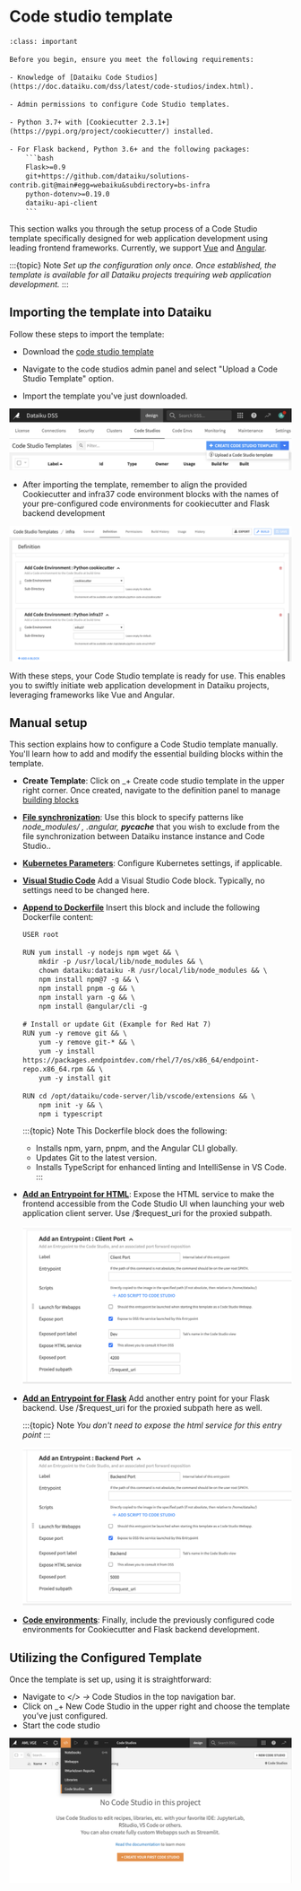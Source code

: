 # Code studio template

```{admonition} Prerequisites
:class: important

Before you begin, ensure you meet the following requirements:

- Knowledge of [Dataiku Code Studios](https://doc.dataiku.com/dss/latest/code-studios/index.html).
  
- Admin permissions to configure Code Studio templates.
  
- Python 3.7+ with [Cookiecutter 2.3.1+](https://pypi.org/project/cookiecutter/) installed.
  
- For Flask backend, Python 3.6+ and the following packages:
    ```bash
    Flask>=0.9
    git+https://github.com/dataiku/solutions-contrib.git@main#egg=webaiku&subdirectory=bs-infra
    python-dotenv>=0.19.0
    dataiku-api-client
    ```

```


This section walks you through the setup process of a Code Studio template specifically designed for web application development using leading frontend frameworks. Currently, we support [Vue](https://vuejs.org/) and [Angular](https://angular.io/).

:::{topic} Note
_Set up the configuration only once. Once established, the template is available for all Dataiku projects trequiring web application development._
:::

## Importing the template into Dataiku

Follow these steps to import the template:

- Download the [code studio template](https://github.com/dataiku/solutions-contrib/raw/main/code-studio/dss_code_studio_template_infra.zip)

- Navigate to the code studios admin panel and select "Upload a Code Studio Template" option.
- Import the template you've just downloaded.

![Import code studio template](assets/01-import-code-studio-template.png)

- After importing the template, remember to align the provided Cookiecutter and infra37 code environment blocks with the names of your pre-configured code environments for cookiecutter and Flask backend development

![Remap code environments](assets/02-remap-code-envs.png)

With these steps, your Code Studio template is ready for use. This enables you to swiftly initiate web application development in Dataiku projects, leveraging frameworks like Vue and Angular.

## Manual setup

This section explains how to configure a Code Studio template manually. You'll learn how to add and modify the essential building blocks within the template.

- **Create Template**: Click on _+ Create code studio template in the upper right corner. Once created, navigate to the definition panel to manage [building blocks](https://doc.dataiku.com/dss/latest/code-studios/code-studio-templates.html#building-blocks)

- **[File synchronization](https://doc.dataiku.com/dss/latest/code-studios/code-studio-templates.html#file-synchronization)**: Use this block to specify patterns like _node_modules/ , .angular, **pycache**_ that you wish to exclude from the file synchronization between Dataiku instance instance and Code Studio..

- **[Kubernetes Parameters](https://doc.dataiku.com/dss/latest/code-studios/code-studio-templates.html#kubernetes-parameters)**: Configure Kubernetes settings, if applicable.

- **[Visual Studio Code](https://doc.dataiku.com/dss/latest/code-studios/code-studio-templates.html#visual-studio-code)** Add a Visual Studio Code block. Typically, no settings need to be changed here.

- **[Append to Dockerfile](https://doc.dataiku.com/dss/latest/code-studios/code-studio-templates.html#append-to-dockerfile)** Insert this block and include the following Dockerfile content:

  ```
  USER root

  RUN yum install -y nodejs npm wget && \
      mkdir -p /usr/local/lib/node_modules && \
      chown dataiku:dataiku -R /usr/local/lib/node_modules && \
      npm install npm@7 -g && \
      npm install pnpm -g && \
      npm install yarn -g && \
      npm install @angular/cli -g

  # Install or update Git (Example for Red Hat 7)
  RUN yum -y remove git && \
      yum -y remove git-* && \
      yum -y install https://packages.endpointdev.com/rhel/7/os/x86_64/endpoint-repo.x86_64.rpm && \
      yum -y install git

  RUN cd /opt/dataiku/code-server/lib/vscode/extensions && \
      npm init -y && \
      npm i typescript
  ```

  :::{topic} Note
  This Dockerfile block does the following:
  - Installs npm, yarn, pnpm, and the Angular CLI globally.
  - Updates Git to the latest version.
  - Installs TypeScript for enhanced linting and IntelliSense in VS Code.
    :::

- **[Add an Entrypoint for HTML](https://doc.dataiku.com/dss/latest/code-studios/code-studio-templates.html#add-an-entry-point)**: Expose the HTML service to make the frontend accessible from the Code Studio UI when launching your web application client server. Use /$request_uri for the proxied subpath.

  ![Expose Client Port](assets/04-expose-client-port.png)

- **[Add an Entrypoint for Flask](https://doc.dataiku.com/dss/latest/code-studios/code-studio-templates.html#add-an-entry-point)** Add another entry point for your Flask backend. Use /$request_uri for the proxied subpath here as well.

  :::{topic} Note
  _You don't need to expose the html service for this entry point_
  :::

  ![Expose Flask Port](assets/05-expose-flask-port.png)

- **[Code environments](https://doc.dataiku.com/dss/latest/code-studios/code-studio-templates.html#add-a-code-environment)**: Finally, include the previously configured code environments for Cookiecutter and Flask backend development.

## Utilizing the Configured Template 

Once the template is set up, using it is straightforward:

- Navigate to _</> ->_ Code Studios in the top navigation bar.
- Click on _+ New Code Studio in the upper right and choose the template you’ve just configured.
- Start the code studio

![Create New Code Studio](assets/06-add-new-code-studio.png)
